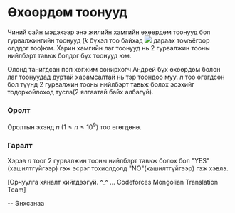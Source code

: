 Өхөөрдөм тоонууд
================
Чиний сайн мэдэхээр энэ жилийн хамгийн өхөөрдөм тоонууд бол гурвалжингийн
тоонууд ($k$ бүхэл тоо байхад ![][1] дараах томъёгоор олддог тоо)юм. Харин
хамгийн лаг тоонууд нь 2 гурвалжин тооны нийлбэрт тавьж болдог бүх тоонууд юм.

Олонд танигдсан поп хөгжим сонирхогч Андрей бүх өхөөрдөм болон лаг тоонуудад
дуртай харамсалтай нь тэр тоондоо муу. $n$ тоо өгөгдсөн бол түүнд 2 гурвалжин
тооны нийлбэрт тавьж болох эсэхийг тодорхойлоход тусла(2 ялгаатай байх албагүй).


### Оролт
Оролтын эхэнд $n$ ($1 ≤ n ≤ 10^9$) тоо өгөгдөнө.


### Гаралт
Хэрэв $n$ тоог 2 гурвалжин тооны нийлбэрт тавьж болох бол "YES"(хашилтгүйгээр)
гэж эсрэг тохиолдолд "NO"(хашилтгүйгээр) гэж хэвлэ.

  [1]: http://espresso.codeforces.com/48cf4d33526da5209922c993ddf2320013993147.png

[Орчуулга хяналт хийгдээгүй. ^_^ ... Codeforces Mongolian Translation Team]

-- Энхсанаа
